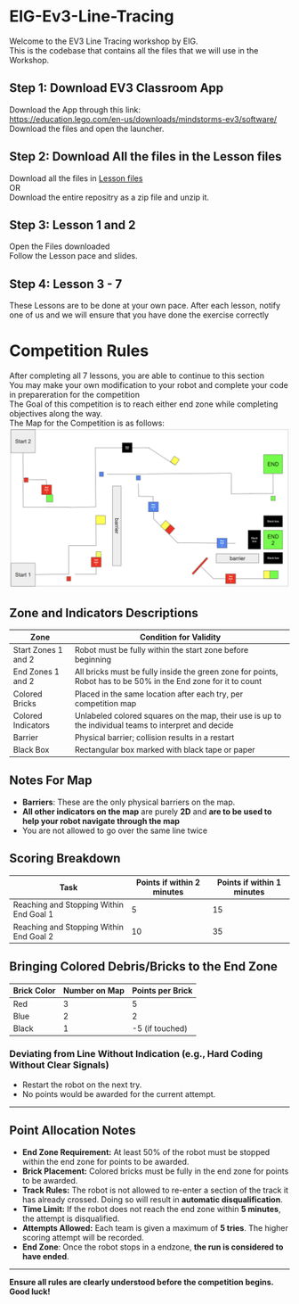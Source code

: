 # EIG-Ev3-Line-Tracing
Welcome to the EV3 Line Tracing workshop by EIG.  
This is the codebase that contains all the files that we will use in the Workshop.  
## Step 1: Download EV3 Classroom App
Download the App through this link:  
https://education.lego.com/en-us/downloads/mindstorms-ev3/software/  
Download the files and open the launcher.
## Step 2: Download All the files in the Lesson files
Download all the files in [Lesson files](./Lesson%20Files/)  
OR  
Download the entire repositry as a zip file and unzip it.
## Step 3: Lesson 1 and 2
Open the Files downloaded  
Follow the Lesson pace and slides.
## Step 4: Lesson 3 - 7  
These Lessons are to be done at your own pace.
After each lesson, notify one of us and we will ensure that you have done the exercise correctly


# Competition Rules
After completing all 7 lessons, you are able to continue to this section  
You may make your own modification to your robot and complete your code in prepareration for the competition  
The Goal of this competition is to reach either end zone while completing objectives along the way.  
The Map for the Competition is as follows:  
![Map for EV3 Line Tracing Competition](./Map.png/)
## Zone and Indicators Descriptions

| Zone                | Condition for Validity                                              |
| ------------------- | ------------------------------------------------------------------- |
| Start Zones 1 and 2 | Robot must be fully within the start zone before beginning          |
| End Zones 1 and 2   | All bricks must be fully inside the green zone for points, Robot has to be 50% in the End zone for it to count |
| Colored Bricks      | Placed in the same location after each try, per competition map     |
| Colored Indicators  | Unlabeled colored squares on the map, their use is up to the individual teams to interpret and decide|
| Barrier             | Physical barrier; collision results in a restart                    |
| Black Box           | Rectangular box marked with black tape or paper                     |

## Notes For Map
- **Barriers**: These are the only physical barriers on the map.
- **All other indicators on the map** are purely **2D** and **are to be used to help your robot navigate through the map**
- You are not allowed to go over the same line twice

## Scoring Breakdown
| Task                          | Points if within 2 minutes | Points if within 1 minutes |
|-------------------------------|----------------------------|----------------------------|
| Reaching and Stopping Within End Goal 1          | 5                          | 15                         |
| Reaching and Stopping Within End Goal 2          | 10                         | 35                         |

## Bringing Colored Debris/Bricks to the End Zone
| Brick Color | Number on Map | Points per Brick |
|-------------|--------------|-----------------|
| Red         | 3            | 5               |
| Blue        | 2            | 2               |
| Black       | 1            | -5 (if touched) |

### Deviating from Line Without Indication (e.g., Hard Coding Without Clear Signals)
- Restart the robot on the next try.
- No points would be awarded for the current attempt.
---

## Point Allocation Notes
- **End Zone Requirement:** At least 50% of the robot must be stopped within the end zone for points to be awarded.
- **Brick Placement:** Colored bricks must be fully in the end zone for points to be awarded.
- **Track Rules:** The robot is not allowed to re-enter a section of the track it has already crossed. Doing so will result in **automatic disqualification**.
- **Time Limit:** If the robot does not reach the end zone within **5 minutes**, the attempt is disqualified.
- **Attempts Allowed:** Each team is given a maximum of **5 tries**. The higher scoring attempt will be recorded.
- **End Zone**: Once the robot stops in a endzone, **the run is considered to have ended**.
---

**Ensure all rules are clearly understood before the competition begins. Good luck!**

